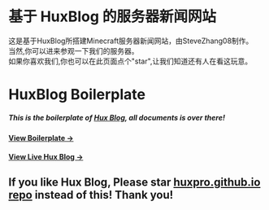 # 基于 HuxBlog 的服务器新闻网站

这是基于HuxBlog所搭建Minecraft服务器新闻网站，由SteveZhang08制作。  
当然,你可以进来参观一下我们的服务器。  
如果你喜欢我们,你也可以在此页面点个"star",让我们知道还有人在看这玩意。

# HuxBlog Boilerplate

##### This is the boilerplate of [Hux Blog](https://github.com/Huxpro/huxpro.github.io), all documents is over there!

#### [View Boilerplate &rarr;](http://huangxuan.me/huxblog-boilerplate/)

#### [View Live Hux Blog &rarr;](http://huangxuan.me)

## If you like Hux Blog, Please star [huxpro.github.io repo](https://github.com/Huxpro/huxpro.github.io) instead of this! Thank you!
